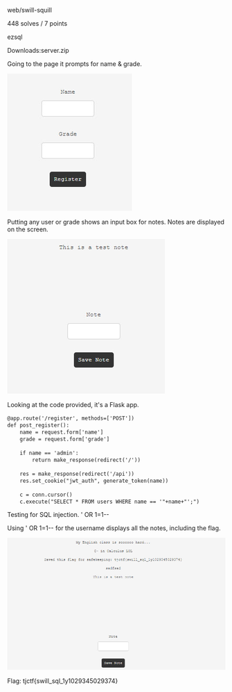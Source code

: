 web/swill-squill

448 solves / 7 points

ezsql

Downloads:server.zip


Going to the page it prompts for name & grade.

![Alt text](swill-squill-01.jpg)

Putting any user or grade shows an input box for notes. Notes are displayed on the screen.

![Alt text](swill-squill-02.jpg)

Looking at the code provided, it's a Flask app. 
```Flask
@app.route('/register', methods=['POST'])
def post_register():
    name = request.form['name']
    grade = request.form['grade']

    if name == 'admin':
        return make_response(redirect('/'))

    res = make_response(redirect('/api'))
    res.set_cookie("jwt_auth", generate_token(name))

    c = conn.cursor()
    c.execute("SELECT * FROM users WHERE name == '"+name+"';")

```


Testing for SQL injection. ' OR 1=1--

Using ' OR 1=1-- for the username displays all the notes, including the flag.

![Alt text](swill-squill-03.jpg)

Flag: tjctf{swill_sql_1y1029345029374}

